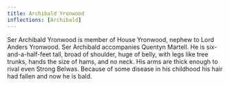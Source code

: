 ```yaml
---
title: Archibald Yronwood
inflections: [Archibald]
---
```


Ser Archibald Yronwood is member of House Yronwood, nephew to Lord Anders Yronwood. Ser Archibald accompanies Quentyn Martell. He is six-and-a-half-feet tall, broad of shoulder, huge of belly, with legs like tree trunks, hands the size of hams, and no neck. His arms are thick enough to rival even Strong Belwas. Because of some disease in his childhood his hair had fallen and now he is bald.


